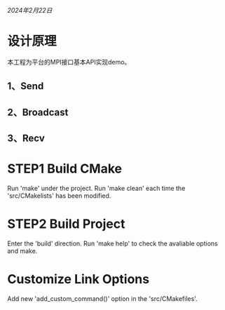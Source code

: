 *2024年2月22日*

# 设计原理

本工程为平台的MPI接口基本API实现demo。

## 1、Send

## 2、Broadcast

## 3、Recv



# STEP1 Build CMake 

Run 'make' under the project.
Run 'make clean' each time the 'src/CMakelists' has been modified.

# STEP2 Build Project

Enter the 'build' direction.
Run 'make help' to check the avaliable options and make.

# Customize Link Options

Add new 'add_custom_command()' option in the 'src/CMakefiles'.
